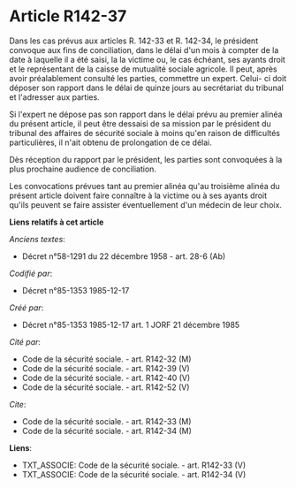 # Article R142-37

Dans les cas prévus aux articles R. 142-33 et R. 142-34, le président convoque aux fins de conciliation, dans le délai d'un
mois à compter de la date à laquelle il a été saisi, la la victime ou, le cas échéant, ses ayants droit et le représentant de
la caisse de mutualité sociale agricole. Il peut, après avoir préalablement consulté les parties, commettre un expert. Celui-
ci doit déposer son rapport dans le délai de quinze jours au secrétariat du tribunal et l'adresser aux parties.

Si l'expert ne dépose pas son rapport dans le délai prévu au premier alinéa du présent article, il peut être dessaisi de sa
mission par le président du tribunal des affaires de sécurité sociale à moins qu'en raison de difficultés particulières, il
n'ait obtenu de prolongation de ce délai.

Dès réception du rapport par le président, les parties sont convoquées à la plus prochaine audience de conciliation.

Les convocations prévues tant au premier alinéa qu'au troisième alinéa du présent article doivent faire connaître à la
victime ou à ses ayants droit qu'ils peuvent se faire assister éventuellement d'un médecin de leur choix.

**Liens relatifs à cet article**

_Anciens textes_:

  - Décret n°58-1291 du 22 décembre 1958 - art. 28-6 (Ab)

_Codifié par_:

  - Décret n°85-1353 1985-12-17

_Créé par_:

  - Décret n°85-1353 1985-12-17 art. 1 JORF 21 décembre 1985

_Cité par_:

  - Code de la sécurité sociale. - art. R142-32 (M)
  - Code de la sécurité sociale. - art. R142-39 (V)
  - Code de la sécurité sociale. - art. R142-40 (V)
  - Code de la sécurité sociale. - art. R142-52 (V)

_Cite_:

  - Code de la sécurité sociale. - art. R142-33 (M)
  - Code de la sécurité sociale. - art. R142-34 (M)

**Liens**:

  - TXT_ASSOCIE: Code de la sécurité sociale. - art. R142-33 (V)
  - TXT_ASSOCIE: Code de la sécurité sociale. - art. R142-34 (V)

